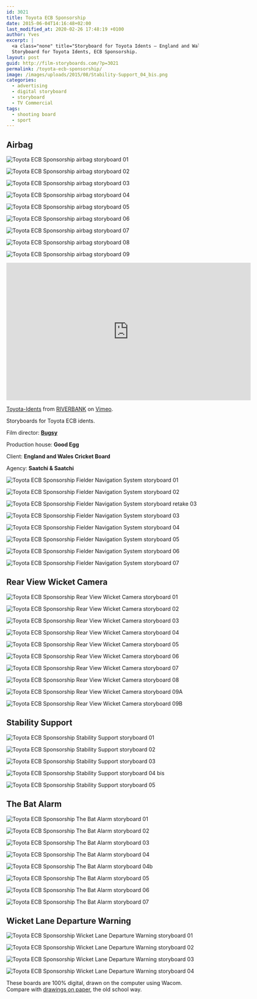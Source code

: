 ```yaml
---
id: 3021
title: Toyota ECB Sponsorship
date: 2015-06-04T14:16:48+02:00
last_modified_at: 2020-02-26 17:48:19 +0100
author: Yves
excerpt: |
  <a class="none" title="Storyboard for Toyota Idents — England and Wales Cricket Board  Sponsorship" href="https://film-storyboards.com/toyota-ecb-sponsorship/" rel=""><img class="picture" title="Toyota Idents — ECB Sponsorship — Storyboard" src="https://film-storyboards.com/images/uploads/2015/08/Stability-Support_04_bis.png" alt="Toyota Idents — ECB Sponsorship — Storyboard" /></a>
  Storyboard for Toyota Idents, ECB Sponsorship.
layout: post
guid: http://film-storyboards.com/?p=3021
permalink: /toyota-ecb-sponsorship/
image: /images/uploads/2015/08/Stability-Support_04_bis.png
categories:
  - advertising
  - digital storyboard
  - storyboard
  - TV Commercial
tags:
  - shooting board
  - sport
---
```


## Airbag

![Toyota ECB Sponsorship airbag storyboard 01](/images/uploads/2015/06/Toyota-ECB-Sponsorship-storyboard_Airbag_01.png)

![Toyota ECB Sponsorship airbag storyboard 02](/images/uploads/2015/06/Toyota-ECB-Sponsorship-storyboard_Airbag_02.png)

![Toyota ECB Sponsorship airbag storyboard 03](/images/uploads/2015/06/Toyota-ECB-Sponsorship-storyboard_Airbag_03.png)

![Toyota ECB Sponsorship airbag storyboard 04](/images/uploads/2015/06/Toyota-ECB-Sponsorship-storyboard_Airbag_04.png)

![Toyota ECB Sponsorship airbag storyboard 05](/images/uploads/2015/06/Toyota-ECB-Sponsorship-storyboard_Airbag_05.png)

![Toyota ECB Sponsorship airbag storyboard 06](/images/uploads/2015/06/Toyota-ECB-Sponsorship-storyboard_Airbag_06.png)

![Toyota ECB Sponsorship airbag storyboard 07](/images/uploads/2015/06/Toyota-ECB-Sponsorship-storyboard_Airbag_07.png)

![Toyota ECB Sponsorship airbag storyboard 08](/images/uploads/2015/06/Toyota-ECB-Sponsorship-storyboard_Airbag_08.png)

![Toyota ECB Sponsorship airbag storyboard 09](/images/uploads/2015/06/Toyota-ECB-Sponsorship-storyboard_Airbag_09.png)

<iframe src="https://player.vimeo.com/video/128470055" width="640" height="360" frameborder="0" allow="autoplay; fullscreen" allowfullscreen></iframe>
<p><a href="https://vimeo.com/128470055">Toyota-Idents</a> from <a href="https://vimeo.com/user18626043">RIVERBANK</a> on <a href="https://vimeo.com">Vimeo</a>.</p>

Storyboards for Toyota ECB idents.

Film director: **[Bugsy](http://www.bugsyriverbanksteel.com)**

Production house: **Good Egg**

Client: **England and Wales Cricket Board**

Agency: **Saatchi & Saatchi**

![Toyota ECB Sponsorship Fielder Navigation System storyboard 01](/images/uploads/2015/08/Fielder-Navigation-System_01.jpg)

![Toyota ECB Sponsorship Fielder Navigation System storyboard 02](/images/uploads/2015/08/Fielder-Navigation-System_02.jpg)

![Toyota ECB Sponsorship Fielder Navigation System storyboard retake 03](/images/uploads/2015/08/Fielder-Navigation-System_retake_03.jpg)


![Toyota ECB Sponsorship Fielder Navigation System storyboard 03](/images/uploads/2015/08/Fielder-Navigation-System_03.jpg)

![Toyota ECB Sponsorship Fielder Navigation System storyboard 04](/images/uploads/2015/08/Fielder-Navigation-System_04.jpg)

![Toyota ECB Sponsorship Fielder Navigation System storyboard 05](/images/uploads/2015/08/Fielder-Navigation-System_05.jpg)

![Toyota ECB Sponsorship Fielder Navigation System storyboard 06](/images/uploads/2015/08/Fielder-Navigation-System_06.jpg)

![Toyota ECB Sponsorship Fielder Navigation System storyboard 07](/images/uploads/2015/08/Fielder-Navigation-System_07.jpg)

## Rear View Wicket Camera

![Toyota ECB Sponsorship Rear View Wicket Camera storyboard 01](/images/uploads/2015/08/Rear-View-Wicket-Camera_01.png)

![Toyota ECB Sponsorship Rear View Wicket Camera storyboard 02](/images/uploads/2015/08/Rear-View-Wicket-Camera_02.png)

![Toyota ECB Sponsorship Rear View Wicket Camera storyboard 03](/images/uploads/2015/08/Rear-View-Wicket-Camera_03.png)

![Toyota ECB Sponsorship Rear View Wicket Camera storyboard 04](/images/uploads/2015/08/Rear-View-Wicket-Camera_04.png)

![Toyota ECB Sponsorship Rear View Wicket Camera storyboard 05](/images/uploads/2015/08/Rear-View-Wicket-Camera_05.png)

![Toyota ECB Sponsorship Rear View Wicket Camera storyboard 06](/images/uploads/2015/08/Rear-View-Wicket-Camera_06.png)

![Toyota ECB Sponsorship Rear View Wicket Camera storyboard 07](/images/uploads/2015/08/Rear-View-Wicket-Camera_07.png)

![Toyota ECB Sponsorship Rear View Wicket Camera storyboard 08](/images/uploads/2015/08/Rear-View-Wicket-Camera_08.png)

![Toyota ECB Sponsorship Rear View Wicket Camera storyboard 09A](/images/uploads/2015/08/Rear-View-Wicket-Camera_09A.png)

![Toyota ECB Sponsorship Rear View Wicket Camera storyboard 09B](/images/uploads/2015/08/Rear-View-Wicket-Camera_09B.png)

## Stability Support

![Toyota ECB Sponsorship Stability Support storyboard 01](/images/uploads/2015/08/Stability-Support_01.png)

![Toyota ECB Sponsorship Stability Support storyboard 02](/images/uploads/2015/08/Stability-Support_02.png)

![Toyota ECB Sponsorship Stability Support storyboard 03](/images/uploads/2015/08/Stability-Support_03.png)

![Toyota ECB Sponsorship Stability Support storyboard 04 bis](/images/uploads/2015/08/Stability-Support_04_bis.png)

![Toyota ECB Sponsorship Stability Support storyboard 05](/images/uploads/2015/08/Stability-Support_05.png)

## The Bat Alarm

![Toyota ECB Sponsorship The Bat Alarm storyboard 01](/images/uploads/2015/08/The-Bat-Alarm_01.png)

![Toyota ECB Sponsorship The Bat Alarm storyboard 02](/images/uploads/2015/08/The-Bat-Alarm_02.png)

![Toyota ECB Sponsorship The Bat Alarm storyboard 03](/images/uploads/2015/08/The-Bat-alarm_03.png)

![Toyota ECB Sponsorship The Bat Alarm storyboard 04](/images/uploads/2015/08/The-Bat-Alarm_04.png)

![Toyota ECB Sponsorship The Bat Alarm storyboard 04b](/images/uploads/2015/08/The-Bat-Alarm_04b.png)

![Toyota ECB Sponsorship The Bat Alarm storyboard 05](/images/uploads/2015/08/The-Bat-Alarm_05.png)

![Toyota ECB Sponsorship The Bat Alarm storyboard 06](/images/uploads/2015/08/The-Bat-Alarm_06.png)

![Toyota ECB Sponsorship The Bat Alarm storyboard 07](/images/uploads/2015/08/The-Bat-Alarm_07.png)

## Wicket Lane Departure Warning

![Toyota ECB Sponsorship Wicket Lane Departure Warning storyboard 01](/images/uploads/2015/08/Wicket-Lane-departure-Warning_01.jpg)

![Toyota ECB Sponsorship Wicket Lane Departure Warning storyboard 02](/images/uploads/2015/08/Wicket-Lane-departure-Warning_02.jpg)

![Toyota ECB Sponsorship Wicket Lane Departure Warning storyboard 03](/images/uploads/2015/08/Wicket-Lane-departure-Warning_03.jpg)

![Toyota ECB Sponsorship Wicket Lane Departure Warning storyboard 04](/images/uploads/2015/08/Wicket-Lane-departure-Warning_04.jpg)

These boards are 100% digital, drawn on the computer using Wacom. Compare with [drawings on paper](https://film-storyboards.fr/dessin-traditionnel/), the old school way.
